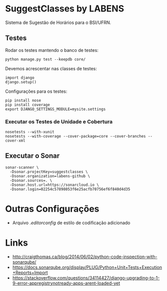 # SuggestClasses by LABENS
Sistema de Sugestão de Horários para o BSI/UFRN.

## Testes

Rodar os testes mantendo o banco de testes:

```
python manage.py test --keepdb core/
```

Devemos acrescentar nas classes de testes:

```
import django
django.setup()
```

Configurações para os testes:

```
pip install nose
pip install coverage
export DJANGO_SETTINGS_MODULE=mysite.settings
```

### Executar os Testes de Unidade e Cobertura

```
nosetests --with-xunit
nosetests --with-coverage --cover-package=core --cover-branches --cover-xml
```

## Executar o Sonar

```
sonar-scanner \
  -Dsonar.projectKey=suggestclasses \
  -Dsonar.organization=labens-github \
  -Dsonar.sources=. \
  -Dsonar.host.url=https://sonarcloud.io \
  -Dsonar.login=02254c57898053f6e25acfb70756ef6f840d4d35
```

# Outras Configurações

* Arquivo _.editorconfig_ de estilo de codificação adicionado

# Links

* http://craigthomas.ca/blog/2014/06/02/python-code-inspection-with-sonarqube/
* https://docs.sonarqube.org/display/PLUG/Python+Unit+Tests+Execution+Reports+Import
* https://stackoverflow.com/questions/34114427/django-upgrading-to-1-9-error-appregistrynotready-apps-arent-loaded-yet
